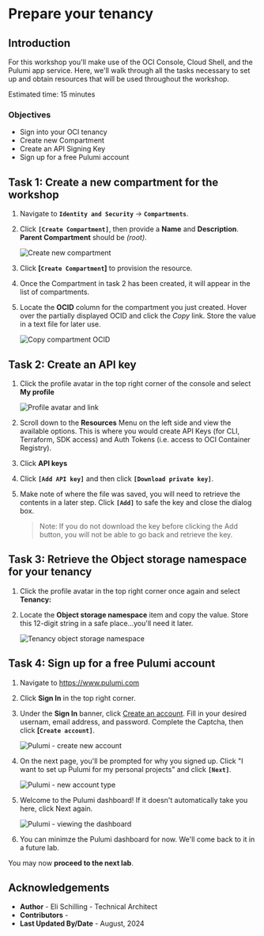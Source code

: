 # Prepare your tenancy

## Introduction

For this workshop you'll make use of the OCI Console, Cloud Shell, and the Pulumi app service. Here, we'll walk through all the tasks necessary to set up and obtain resources that will be used throughout the workshop. 

Estimated time: 15 minutes

### Objectives

* Sign into your OCI tenancy
* Create new Compartment
* Create an API Signing Key
* Sign up for a free Pulumi account


## Task 1: Create a new compartment for the workshop

1. Navigate to **`Identity and Security`** -> **`Compartments`**.

2. Click **`[Create Compartment]`**, then provide a **Name** and **Description**. **Parent Compartment** should be *(root)*.

    ![Create new compartment](images/create-compartment.png)

3. Click **[`Create Compartment`]** to provision the resource.

4. Once the Compartment in task 2 has been created, it will appear in the list of compartments.

5. Locate the **OCID** column for the compartment you just created. Hover over the partially displayed OCID and click the *Copy* link.  Store the value in a text file for later use.

    ![Copy compartment OCID](images/compartment-ocid.png)

## Task 2: Create an API key

1. Click the profile avatar in the top right corner of the console and select **My profile**

    ![Profile avatar and link](images/user-profile.png)

2. Scroll down to the **Resources** Menu on the left side and view the available options. This is where you would create API Keys (for CLI, Terraform, SDK access) and Auth Tokens (i.e. access to OCI Container Registry).

3. Click **API keys**

4. Click **`[Add API key]`** and then click **`[Download private key]`**. 

5. Make note of where the file was saved, you will need to retrieve the contents in a later step. Click **`[Add]`** to safe the key and close the dialog box.

    >Note: If you do not download the key before clicking the Add button, you will not be able to go back and retrieve the key.

## Task 3: Retrieve the Object storage namespace for your tenancy

1. Click the profile avatar in the top right corner once again and select **Tenancy: <your tenancy name>**

2. Locate the **Object storage namespace** item and copy the value. Store this 12-digit string in a safe place...you'll need it later.

    ![Tenancy object storage namespace](images/tenancy-namespace.png)

## Task 4: Sign up for a free Pulumi account

1. Navigate to https://www.pulumi.com

2. Click **Sign In** in the top right corner.

3. Under the **Sign In** banner, click <ins>Create an account</ins>. Fill in your desired usernam, email address, and password. Complete the Captcha, then click **[`Create account]`**.

    ![Pulumi - create new account](images/pulumi-signup-01.png)

4. On the next page, you'll be prompted for why you signed up. Click "I want to set up Pulumi for my personal projects" and click **`[Next]`**.

    ![Pulumi - new account type](images/pulumi-signup-02.png)

5. Welcome to the Pulumi dashboard! If it doesn't automatically take you here, click Next again.

    ![Pulumi - viewing the dashboard](images/pulumi-signup-03.png)

6. You can minimze the Pulumi dashboard for now. We'll come back to it in a future lab.

You may now **proceed to the next lab**.



## Acknowledgements

* **Author** - Eli Schilling - Technical Architect
* **Contributors** -
* **Last Updated By/Date** - August, 2024